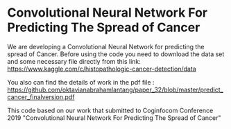 # Convolutional Neural Network For Predicting The Spread of Cancer

We are developing a Convolutional Neural Network for predicting the spread of Cancer. Before using the code you need to download the data set and some necessary file directly from this link: 
https://www.kaggle.com/c/histopathologic-cancer-detection/data

You also can find the details of work in the pdf file : https://github.com/oktavianabrahamlantang/paper_32/blob/master/predict_cancer_finalversion.pdf

This code based on our work that submitted to Coginfocom Conference 2019 "Convolutional Neural Network For Predicting The Spread of Cancer"
